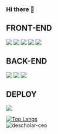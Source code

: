 ### Hi there 👋
## FRONT-END 
![](https://img.shields.io/badge/-TypeScript-3178C6?style=for-the-badge&logo=TypeScript)
![](https://img.shields.io/badge/-REACT-00AEFF?style=for-the-badge&logo=React)
![](https://img.shields.io/badge/-REACTHOOKS-00AEFF?style=for-the-badge&logo=React)
![](https://img.shields.io/badge/-REDUX-darkviolet?style=for-the-badge&logo=Redux)
![](https://img.shields.io/badge/-REDUXSAGA-6EBE49?style=for-the-badge&logo=Redux-Saga)

## BACK-END 
![](https://img.shields.io/badge/BACK-NODEJS-339933?style=for-the-badge&logo=Node.js)
![](https://img.shields.io/badge/BACK-MySQL-4479A1?style=for-the-badge&logo=MySQL)
![](https://img.shields.io/badge/BACK-SEQUELIZE-3178C6?style=for-the-badge&logo=CodeSandbox)

## DEPLOY
![](https://img.shields.io/badge/BACK-AWS-FF9900?style=for-the-badge&logo=Amazon)

[![Top Langs](https://github-readme-stats.vercel.app/api/top-langs/?username=ning1315&show_icons=true&theme=dark&layout=compact&hide_title=true)](https://github.com/ning1315)</br>
![descholar-ceo](https://github-readme-streak-stats.herokuapp.com/?user=ning1315&theme=dark)

<!--
**ning1315/ning1315** is a ✨ _special_ ✨ repository because its `README.md` (this file) appears on your GitHub profile.



Here are some ideas to get you started:

- 🔭 I’m currently working on ...
- 🌱 I’m currently learning ...
- 👯 I’m looking to collaborate on ...
- 🤔 I’m looking for help with ...
- 💬 Ask me about ...
- 📫 How to reach me: ...
- 😄 Pronouns: ...
- ⚡ Fun fact: ...
-->
